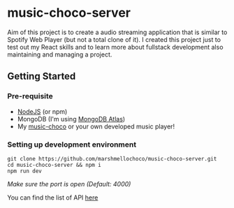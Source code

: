 # music-choco-server

Aim of this project is to create a audio streaming application that is similar to Spotify Web Player (but not a total clone of it). I created this project just to test out my React skills and to learn more about fullstack development also maintaining and managing a project.

## Getting Started

### Pre-requisite

-   [NodeJS](https://nodejs.org/en/) (or npm)
-   MongoDB (I'm using [MongoDB Atlas](https://www.mongodb.com/cloud/atlas))
-   My [music-choco](https://github.com/marshmellochoco/music-choco) or your own developed music player!

### Setting up development environment

```
git clone https://github.com/marshmellochoco/music-choco-server.git
cd music-choco-server && npm i
npm run dev
```

_Make sure the port is open (Default: 4000)_

You can find the list of API [here](api.md)
